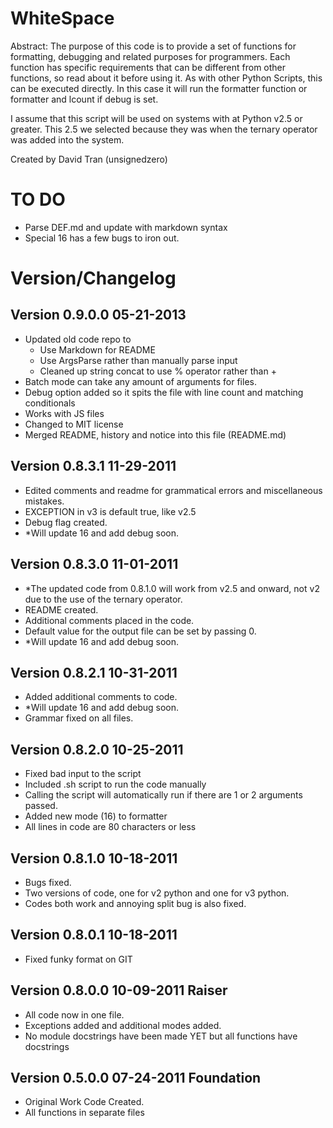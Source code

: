# WhiteSpace #

Abstract:
The purpose of this code is to provide a set of functions for formatting,
debugging and related purposes for programmers.  Each function has specific 
requirements that can be different from other functions, so read about it 
before using it. As with other Python Scripts, this can be executed directly.
In this case it will run the formatter function or formatter and lcount if
debug is set.

I assume that this script will be used on systems with at Python v2.5 or 
greater. This 2.5 we selected because they was when the ternary operator was
added into the system.

Created by David Tran (unsignedzero)

# TO DO #

* Parse DEF.md and update with markdown syntax
* Special 16 has a few bugs to iron out.

# Version/Changelog #

## Version 0.9.0.0 05-21-2013 #
* Updated old code repo to
  * Use Markdown for README
  * Use ArgsParse rather than manually parse input
  * Cleaned up string concat to use % operator rather than +
* Batch mode can take any amount of arguments for files.
* Debug option added so it spits the file with line count and matching 
  conditionals
* Works with JS files
* Changed to MIT license
* Merged README, history and notice into this file (README.md)

## Version 0.8.3.1 11-29-2011 #
* Edited comments and readme for grammatical errors and miscellaneous mistakes.
* EXCEPTION in v3 is default true, like v2.5
* Debug flag created.
* \*Will update 16 and add debug soon.

## Version 0.8.3.0 11-01-2011 #
* \*The updated code from 0.8.1.0 will work from v2.5 and onward, not v2 due
  to the use of the ternary operator.
* README created.
* Additional comments placed in the code.
* Default value for the output file can be set by passing 0.
* \*Will update 16 and add debug soon.

## Version 0.8.2.1 10-31-2011 #
* Added additional comments to code.
* \*Will update 16 and add debug soon.
* Grammar fixed on all files.

## Version 0.8.2.0 10-25-2011 #
* Fixed bad input to the script
* Included .sh script to run the code manually
* Calling the script will automatically run if there are 1 or 2 arguments passed.
* Added new mode (16) to formatter
* All lines in code are 80 characters or less

## Version 0.8.1.0 10-18-2011 #
* Bugs fixed.
* Two versions of code, one for v2 python and one for v3 python.
* Codes both work and annoying split bug is also fixed.

## Version 0.8.0.1 10-18-2011 #
* Fixed funky format on GIT

## Version 0.8.0.0 10-09-2011 Raiser #
* All code now in one file.
* Exceptions added and additional modes added.
* No module docstrings have been made YET but all functions have docstrings

## Version 0.5.0.0 07-24-2011 Foundation #
* Original Work Code Created.
* All functions in separate files
